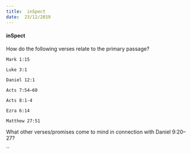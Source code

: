 ```yaml
---
title:  inSpect
date:  23/12/2019
---
```


#### inSpect

How do the following verses relate to the primary passage?

`Mark 1:15`

`Luke 3:1`

`Daniel 12:1`

`Acts 7:54–60`

`Acts 8:1-4`

`Ezra 6:14`

`Matthew 27:51`

What other verses/promises come to mind in connection with Daniel 9:20–27?

``